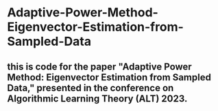 # Adaptive-Power-Method-Eigenvector-Estimation-from-Sampled-Data
## this is code for the paper "Adaptive Power Method: Eigenvector Estimation from Sampled Data," presented in the conference on Algorithmic Learning Theory (ALT) 2023.
